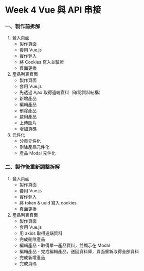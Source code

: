# Week 4 Vue 與 API 串接

### 一、製作前拆解

1. 登入頁面
   - 製作頁面
   - 套用 Vue.js
   - 實作登入
   - 將 Cookies 寫入並驗證
   - 頁面更換
2. 產品列表頁面
   - 製作頁面
   - 套用 Vue.js
   - 先透過 Ajax 取得遠端資料（確認資料結構）
   - 新增產品
   - 編輯產品
   - 刪除產品
   - 啟用產品
   - 上傳圖片
   - 增加頁碼
3. 元件化
   - 分頁元件化
   - 刪除產品元件化
   - 產品 Modal 元件化


### 二、製作後重新調整拆解

1. 登入頁面
   - 製作頁面
   - 套用 Vue.js
   - 實作登入
   - 將 token & uuid 寫入 cookies
   - 頁面更換
2. 產品列表頁面
   - 製作頁面
   - 套用 Vue.js
   - 用 axios 取得遠端資料
   - 完成刪除產品
   - 編輯產品 - 取得單一產品資料，並顯示在 Modal
   - 編輯產品 - 完成編輯產品，送回資料庫，頁面重新取得全部資料
   - 完成新增產品
   - 完成頁碼
